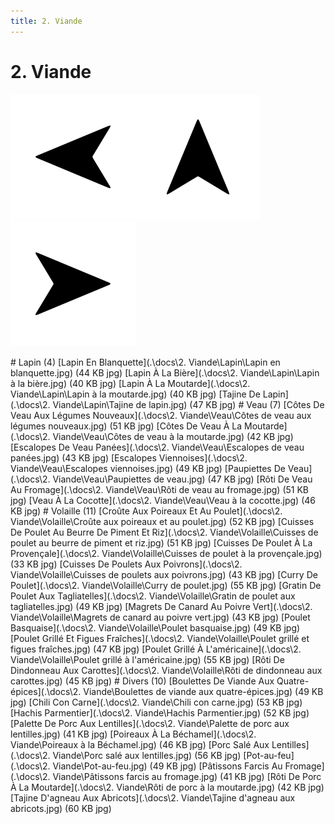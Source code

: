 ```yaml
---
title: 2. Viande
---  
```

# 2. Viande  
<p align="justify"><a href="1. Entree.html"><img src=".\assets\left.svg" title="Page précedente" style="height: 5vh" /></a><a href="."><img src=".\assets\up.svg" title="Page parente" style="height: 5vh" /></a><a href="3. Poisson.html"><img src=".\assets\right.svg" title="Page suivante" style="height: 5vh" /></a></p>  
# Lapin (4)  
[Lapin En Blanquette](.\docs\2. Viande\Lapin\Lapin en blanquette.jpg) (44 KB jpg)  
[Lapin À La Bière](.\docs\2. Viande\Lapin\Lapin à la bière.jpg) (40 KB jpg)  
[Lapin À La Moutarde](.\docs\2. Viande\Lapin\Lapin à la moutarde.jpg) (40 KB jpg)  
[Tajine De Lapin](.\docs\2. Viande\Lapin\Tajine de lapin.jpg) (47 KB jpg)  
# Veau (7)  
[Côtes De Veau Aux Légumes Nouveaux](.\docs\2. Viande\Veau\Côtes de veau aux légumes nouveaux.jpg) (51 KB jpg)  
[Côtes De Veau À La Moutarde](.\docs\2. Viande\Veau\Côtes de veau à la moutarde.jpg) (42 KB jpg)  
[Escalopes De Veau Panées](.\docs\2. Viande\Veau\Escalopes de veau panées.jpg) (43 KB jpg)  
[Escalopes Viennoises](.\docs\2. Viande\Veau\Escalopes viennoises.jpg) (49 KB jpg)  
[Paupiettes De Veau](.\docs\2. Viande\Veau\Paupiettes de veau.jpg) (47 KB jpg)  
[Rôti De Veau Au Fromage](.\docs\2. Viande\Veau\Rôti de veau au fromage.jpg) (51 KB jpg)  
[Veau À La Cocotte](.\docs\2. Viande\Veau\Veau à la cocotte.jpg) (46 KB jpg)  
# Volaille (11)  
[Croûte Aux Poireaux Et Au Poulet](.\docs\2. Viande\Volaille\Croûte aux poireaux et au poulet.jpg) (52 KB jpg)  
[Cuisses De Poulet Au Beurre De Piment Et Riz](.\docs\2. Viande\Volaille\Cuisses de poulet au beurre de piment et riz.jpg) (51 KB jpg)  
[Cuisses De Poulet À La Provençale](.\docs\2. Viande\Volaille\Cuisses de poulet à la provençale.jpg) (33 KB jpg)  
[Cuisses De Poulets Aux Poivrons](.\docs\2. Viande\Volaille\Cuisses de poulets aux poivrons.jpg) (43 KB jpg)  
[Curry De Poulet](.\docs\2. Viande\Volaille\Curry de poulet.jpg) (55 KB jpg)  
[Gratin De Poulet Aux Tagliatelles](.\docs\2. Viande\Volaille\Gratin de poulet aux tagliatelles.jpg) (49 KB jpg)  
[Magrets De Canard Au Poivre Vert](.\docs\2. Viande\Volaille\Magrets de canard au poivre vert.jpg) (43 KB jpg)  
[Poulet Basquaise](.\docs\2. Viande\Volaille\Poulet basquaise.jpg) (49 KB jpg)  
[Poulet Grillé Et Figues Fraîches](.\docs\2. Viande\Volaille\Poulet grillé et figues fraîches.jpg) (47 KB jpg)  
[Poulet Grillé À L'américaine](.\docs\2. Viande\Volaille\Poulet grillé à l'américaine.jpg) (55 KB jpg)  
[Rôti De Dindonneau Aux Carottes](.\docs\2. Viande\Volaille\Rôti de dindonneau aux carottes.jpg) (45 KB jpg)  
# Divers (10)  
[Boulettes De Viande Aux Quatre-épices](.\docs\2. Viande\Boulettes de viande aux quatre-épices.jpg) (49 KB jpg)  
[Chili Con Carne](.\docs\2. Viande\Chili con carne.jpg) (53 KB jpg)  
[Hachis Parmentier](.\docs\2. Viande\Hachis Parmentier.jpg) (52 KB jpg)  
[Palette De Porc Aux Lentilles](.\docs\2. Viande\Palette de porc aux lentilles.jpg) (41 KB jpg)  
[Poireaux À La Béchamel](.\docs\2. Viande\Poireaux à la Béchamel.jpg) (46 KB jpg)  
[Porc Salé Aux Lentilles](.\docs\2. Viande\Porc salé aux lentilles.jpg) (56 KB jpg)  
[Pot-au-feu](.\docs\2. Viande\Pot-au-feu.jpg) (49 KB jpg)  
[Pâtissons Farcis Au Fromage](.\docs\2. Viande\Pâtissons farcis au fromage.jpg) (41 KB jpg)  
[Rôti De Porc À La Moutarde](.\docs\2. Viande\Rôti de porc à la moutarde.jpg) (42 KB jpg)  
[Tajine D'agneau Aux Abricots](.\docs\2. Viande\Tajine d'agneau aux abricots.jpg) (60 KB jpg)  
